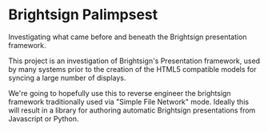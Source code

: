 Brightsign Palimpsest
======================

Investigating what came before and beneath the Brightsign presentation framework.

This project is an investigation of Brightsign's Presentation framework, used
by many systems prior to the creation of the HTML5 compatible models for syncing
a large number of displays.

We're going to hopefully use this to reverse engineer the brightsign framework
traditionally used via "Simple File Network" mode. Ideally this will result
in a library for authoring automatic Brightsign presentations from Javascript or
Python.

